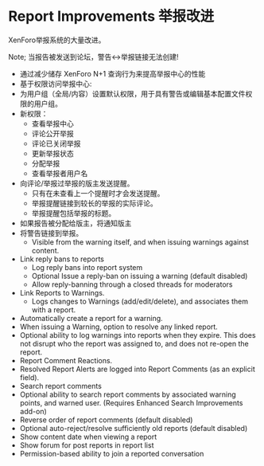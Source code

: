 # Report Improvements 举报改进

XenForo举报系统的大量改进。

Note; 当报告被发送到论坛，警告<->举报链接无法创建!

- 通过减少储存 XenForo N+1 查询行为来提高举报中心的性能
- 基于权限访问举报中心:
 - 为用户组（全局/内容）设置默认权限，用于具有警告或编辑基本配置文件权限的用户组。
 - 新权限：
   - 查看举报中心
   - 评论公开举报
   - 评论已关闭举报
   - 更新举报状态
   - 分配举报
   - 查看举报者用户名
- 向评论/举报过举报的版主发送提醒。
  - 只有在未查看上一个提醒时才会发送提醒。
  - 举报提醒链接到较长的举报的实际评论。
  - 举报提醒包括举报的标题。
- 如果报告被分配给版主，将通知版主
- 将警告链接到举报。
  - Visible from the warning itself, and when issuing warnings against content.
- Link reply bans to reports
  - Log reply bans into report system
  - Optional Issue a reply-ban on issuing a warning (default disabled)
  - Allow reply-banning through a closed threads for moderators
- Link Reports to Warnings.
  - Logs changes to Warnings (add/edit/delete), and associates them with a report.
- Automatically create a report for a warning.
- When issuing a Warning, option to resolve any linked report.
- Optional ability to log warnings into reports when they expire. This does not disrupt who the report was assigned to, and does not re-open the report.
- Report Comment Reactions.
- Resolved Report Alerts are logged into Report Comments (as an explicit field).
- Search report comments
- Optional ability to search report comments by associated warning points, and warned user. (Requires Enhanced Search Improvements add-on)
- Reverse order of report comments (default disabled)
- Optional auto-reject/resolve sufficiently old reports (default disabled)
- Show content date when viewing a report
- Show forum for post reports in report list
- Permission-based ability to join a reported conversation
